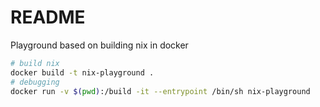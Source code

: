 # README
Playground based on building nix in docker

```sh
# build nix
docker build -t nix-playground .
# debugging
docker run -v $(pwd):/build -it --entrypoint /bin/sh nix-playground    
```

